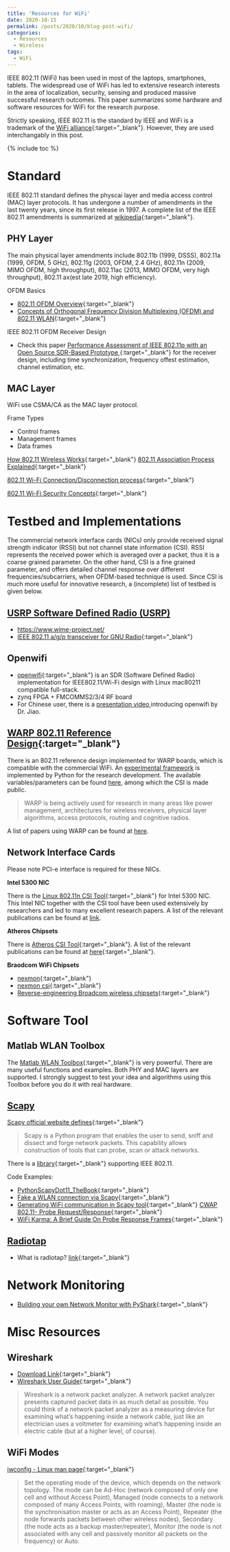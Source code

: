 ```yaml
---
title: 'Resources for WiFi'
date: 2020-10-15
permalink: /posts/2020/10/blog-post-wifi/
categories:
  - Resources
  - Wireless  
tags:
  - WiFi
---
```


IEEE 802.11 (WiFi) has been used in most of the laptops, smartphones, tablets. The widespread use of WiFi has led to extensive research interests in the area of localization, security, sensing and produced massive successful research outcomes. This paper summarizes some hardware and software resources for WiFi for the research purpose.

Strictly speaking, IEEE 802.11 is the standard by IEEE and WiFi is a trademark of the [WiFi alliance](https://www.wi-fi.org/){:target="_blank"}. However, they are used interchangably in this post.

{% include toc %}

# Standard
IEEE 802.11 standard defines the physcai layer and media access control (MAC) layer protocols. It has undergone a number of amendments in the last twenty years, since its first release in 1997. A complete list of the IEEE 802.11 amendments is summarized at [wikipedia](https://en.wikipedia.org/wiki/IEEE_802.11){:target="_blank"}.

## PHY Layer
The main physical layer amendments include 802.11b (1999, DSSS), 802.11a (1999, OFDM, 5 GHz), 802.11g (2003, OFDM, 2.4 GHz), 802.11n (2009, MIMO OFDM, high throughput), 802.11ac (2013, MIMO OFDM, very high throughput), 802.11 ax(est late 2019, high efficiency).

OFDM Basics
* [802.11 OFDM Overview](http://rfmw.em.keysight.com/wireless/helpfiles/89600B/WebHelp/Subsystems/wlan-ofdm/content/ofdm_80211-overview.htm){:target="_blank"}
* [Concepts of Orthogonal Frequency Division Multiplexing (OFDM) and 802.11 WLAN](http://rfmw.em.keysight.com/wireless/helpfiles/89600B/WebHelp/Subsystems/wlan-ofdm/content/ofdm_basicprinciplesoverview.htm){:target="_blank"}

IEEE 802.11 OFDM Receiver Design
* Check this paper [Performance Assessment of IEEE 802.11p with an Open Source SDR-Based Prototype ](https://ieeexplore.ieee.org/document/8031977){:target="_blank"} for the receiver design, including time synchronization, frequency offest estimation, channel estimation, etc.

## MAC Layer
WiFi use CSMA/CA as the MAC layer protocol.

Frame Types
* Control frames
* Management frames
* Data frames

[How 802.11 Wireless Works](https://docs.microsoft.com/en-us/previous-versions/windows/it-pro/windows-server-2003/cc757419(v=ws.10)){:target="_blank"}
[802.11 Association Process Explained](https://documentation.meraki.com/MR/WiFi_Basics_and_Best_Practices/802.11_Association_Process_Explained){:target="_blank"}

[802.11 Wi-Fi Connection/Disconnection process](https://community.nxp.com/t5/Wireless-Connectivity-Knowledge/802-11-Wi-Fi-Connection-Disconnection-process/ta-p/1121148){:target="_blank"}

[802.11 Wi-Fi Security Concepts](https://community.nxp.com/t5/Wireless-Connectivity-Knowledge/802-11-Wi-Fi-Security-Concepts/ta-p/1163551){:target="_blank"}

# Testbed and Implementations
The commercial network interface cards (NICs) only provide received signal strength indicator (RSSI) but not channel state information (CSI). RSSI represents the received power which is averaged over a packet, thus it is a coarse grained parameter. On the other hand, CSI is a fine grained parameter, and offers detailed channel response over different frequencies/subcarriers, when OFDM-based technique is used. Since CSI is much more useful for innovative research, a (incomplete) list of testbed is given below.

## [USRP Software Defined Radio (USRP)](https://www.ettus.com/products/)
* https://www.wime-project.net/
* [IEEE 802.11 a/g/p transceiver for GNU Radio](https://github.com/bastibl/gr-ieee802-11){:target="_blank"}

## Openwifi
* [openwifi](https://github.com/open-sdr/openwifi){:target="_blank"} is an SDR (Software Defined Radio) implementation for IEEE802.11/Wi-Fi design with Linux mac80211 compatible full-stack.
* zynq FPGA +  FMCOMMS2/3/4 RF board
* For Chinese user, there is a [presentation video ](https://www.zhihu.com/zvideo/1437850059212226561) introducing openwifi by Dr. Jiao.

## [WARP 802.11 Reference Design](http://warpproject.org/trac/wiki/802.11){:target="_blank"}
There is an 802.11 reference design implemented for WARP boards, which is compatible with the commercial WiFi. An [experimental framework](http://warpproject.org/trac/wiki/802.11/wlan_exp) is implemented by Python for the research development. The available variables/parameters can be found [here](http://warpproject.org/trac/wiki/802.11/wlan_exp/log/entry_types), among which the CSI is made public.

>WARP is being actively used for research in many areas like power management, architectures for wireless receivers, physical layer algorithms, access protocols, routing and cognitive radios.

A list of papers using WARP can be found at [here](http://warpproject.org/trac/wiki/PapersandPresentations).

## Network Interface Cards
Please note PCI-e interface is required for these NICs.

**Intel 5300 NIC**

There is the [Linux 802.11n CSI Tool](https://dhalperi.github.io/linux-80211n-csitool/){:target="_blank"} for Intel 5300 NIC. This Intel NIC together with the CSI tool have been used extensively by researchers and led to many excellent research papers. A list of the relevant publications can be found at [link](https://dhalperi.github.io/linux-80211n-csitool/#publicationss).

**Atheros Chipsets**

There is [Atheros CSI Tool](https://wands.sg/AtherosCSI/){:target="_blank"}. A list of the relevant publications can be found at [here](https://wands.sg/research/wifi/AtherosCSI/#Users){:target="_blank"}.

**Braodcom WiFi Chipsets**
* [nexmon](https://github.com/seemoo-lab/nexmon){:target="_blank"}
* [nexmon csi](https://github.com/seemoo-lab/nexmon_csi){:target="_blank"}
* [Reverse-engineering Broadcom wireless chipsets](https://blog.quarkslab.com/reverse-engineering-broadcom-wireless-chipsets.html){:target="_blank"} 

# Software Tool
## Matlab WLAN Toolbox
The [Matlab WLAN Toolbox](https://www.mathworks.com/products/wlan.html){:target="_blank"} is very powerful. There are many useful functions and examples. Both PHY and MAC layers are supported. I strongly suggest to test your idea and algorithms using this Toolbox before you do it with real hardware.

## [Scapy](https://scapy.net/)
[Scapy official website defines](https://scapy.readthedocs.io/en/latest/introduction.html#about-scapy){:target="_blank"}
>Scapy is a Python program that enables the user to send, sniff and dissect and forge network packets. This capability allows construction of tools that can probe, scan or attack networks. 

There is a [library](https://github.com/secdev/scapy/blob/master/scapy/layers/dot11.py){:target="_blank"} supporting IEEE 802.11.

Code Examples:
* [PythonScapyDot11_TheBook](https://github.com/yadox666/PythonScapyDot11_TheBook){:target="_blank"}
* [Fake a WLAN connection via Scapy](https://wlan1nde.wordpress.com/2016/08/24/fake-a-wlan-connection-via-scapy/){:target="_blank"}
* [Generating WiFi communication in Scapy tool](https://research.securitum.com/generating-wifi-communication-in-scapy-tool/){:target="_blank"}
[CWAP 802.11- Probe Request/Response](https://mrncciew.com/2014/10/27/cwap-802-11-probe-requestresponse/){:target="_blank"}
* [WiFi Karma: A Brief Guide On Probe Response Frames](https://www.shellvoide.com/wifi/wifi-karma-a-brief-guid-on-probe-response-frames/){:target="_blank"}

## [Radiotap](https://www.radiotap.org/)
* What is radiotap? [link](http://wifinigel.blogspot.com/2013/11/what-are-radiotap-headers.html){:target="_blank"}

# Network Monitoring
* [Building your own Network Monitor with PyShark](https://linuxhint.com/building-your-own-network-monitor-with-pyshark/){:target="_blank"}

# Misc Resources
## Wireshark
* [Download Link](https://www.wireshark.org/){:target="_blank"}
* [Wireshark User Guide](https://www.wireshark.org/docs/wsug_html_chunked/index.html){:target="_blank"}
>Wireshark is a network packet analyzer. A network packet analyzer presents captured packet data in as much detail as possible.
>You could think of a network packet analyzer as a measuring device for examining what’s happening inside a network cable, just like an electrician uses a voltmeter for examining what’s happening inside an electric cable (but at a higher level, of course).

## WiFi Modes
[iwconfig - Linux man page](https://linux.die.net/man/8/iwconfig){:target="_blank"}
>Set the operating mode of the device, which depends on the network topology. The mode can be Ad-Hoc (network composed of only one cell and without Access Point), Managed (node connects to a network composed of many Access Points, with roaming), Master (the node is the synchronisation master or acts as an Access Point), Repeater (the node forwards packets between other wireless nodes), Secondary (the node acts as a backup master/repeater), Monitor (the node is not associated with any cell and passively monitor all packets on the frequency) or Auto.
